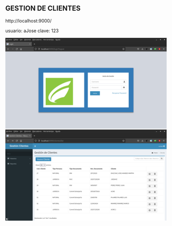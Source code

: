## GESTION DE CLIENTES

http://localhost:9000/

usuario: aJose
clave: 123

<img src="https://raw.githubusercontent.com/FDXDesarrollos/gestionclientes/main/img/gestionclientes1.png" />
<br>
<img src="https://raw.githubusercontent.com/FDXDesarrollos/gestionclientes/main/img/gestionclientes2.png" />
